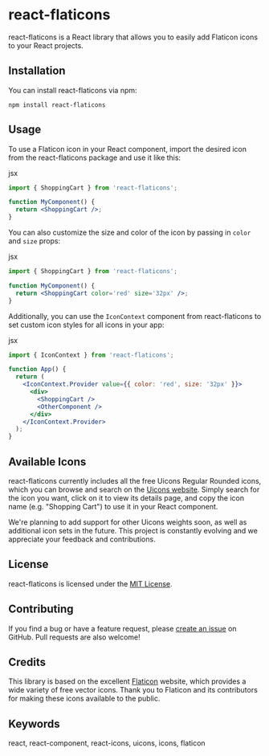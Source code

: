 react-flaticons
===============

[](https://badge.fury.io/js/react-flaticons)

react-flaticons is a React library that allows you to easily add Flaticon icons to your React projects.

Installation
------------

You can install react-flaticons via npm:

`npm install react-flaticons`

Usage
-----

To use a Flaticon icon in your React component, import the desired icon from the react-flaticons package and use it like this:

jsx

```jsx
import { ShoppingCart } from 'react-flaticons';

function MyComponent() {
  return <ShoppingCart />;
}
```

You can also customize the size and color of the icon by passing in `color` and `size` props:

jsx

```jsx
import { ShoppingCart } from 'react-flaticons';

function MyComponent() {
  return <ShoppingCart color='red' size='32px' />;
}
```

Additionally, you can use the `IconContext` component from react-flaticons to set custom icon styles for all icons in your app:

jsx

```jsx
import { IconContext } from 'react-flaticons';

function App() {
  return (
    <IconContext.Provider value={{ color: 'red', size: '32px' }}>
      <div>
        <ShoppingCart />
        <OtherComponent />
      </div>
    </IconContext.Provider>
  );
}
```

Available Icons
---------------

react-flaticons currently includes all the free Uicons Regular Rounded icons, which you can browse and search on the [Uicons website](https://www.flaticon.com/uicons/interface-icons). Simply search for the icon you want, click on it to view its details page, and copy the icon name (e.g. "Shopping Cart") to use it in your React component.

We're planning to add support for other Uicons weights soon, as well as additional icon sets in the future. This project is constantly evolving and we appreciate your feedback and contributions.

License
-------

react-flaticons is licensed under the [MIT License](https://opensource.org/licenses/MIT).

Contributing
------------

If you find a bug or have a feature request, please [create an issue](https://github.com/hamedyosefian/react-flaticons/issues/new) on GitHub. Pull requests are also welcome!

Credits
-------

This library is based on the excellent [Flaticon](https://www.flaticon.com/) website, which provides a wide variety of free vector icons. Thank you to Flaticon and its contributors for making these icons available to the public.

Keywords
--------

react, react-component, react-icons, uicons, icons, flaticon

